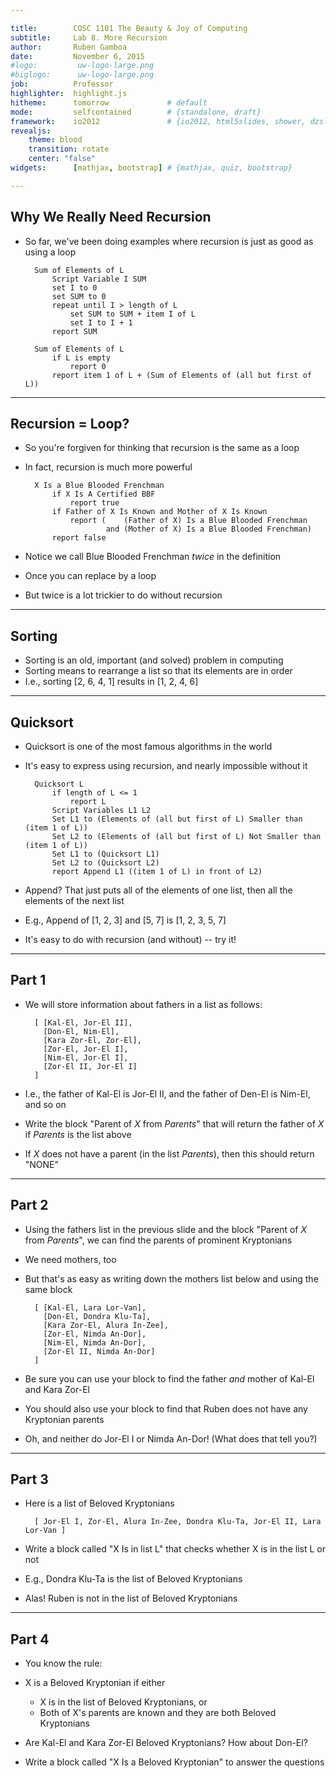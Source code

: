```yaml
---

title:        COSC 1101 The Beauty & Joy of Computing
subtitle:     Lab 8. More Recursion
author:       Ruben Gamboa
date:         November 6, 2015
#logo:         uw-logo-large.png
#biglogo:      uw-logo-large.png
job:          Professor
highlighter:  highlight.js
hitheme:      tomorrow             # default
mode:         selfcontained        # {standalone, draft}
framework:    io2012               # {io2012, html5slides, shower, dzslides, revealjs, ...}
revealjs:     
    theme: blood
    transition: rotate
    center: "false"
widgets:      [mathjax, bootstrap] # {mathjax, quiz, bootstrap}

---
```


<style>
slide.title-slide {
     background-color: #EDE0CF; /* CBE7A5; #EDE0CF; ; #CA9F9D*/
     background-image: url(assets/img/uw-logo-large.png);
     background-repeat: no-repeat;
     background-position: center top;
   }
slide:not(.title-slide) {
    background-image: url(assets/img/uw-logo-small.png);
    background-repeat: no-repeat;
    background-position: right bottom;
    background-size: 24px;
}
</style>

## Why We Really Need Recursion

* So far, we've been doing examples where recursion is just as good as using a loop

        Sum of Elements of L
            Script Variable I SUM
            set I to 0
            set SUM to 0
            repeat until I > length of L
                set SUM to SUM + item I of L
                set I to I + 1
            report SUM

        Sum of Elements of L
            if L is empty
                report 0
            report item 1 of L + (Sum of Elements of (all but first of L))


---

## Recursion = Loop?

* So you're forgiven for thinking that recursion is the same as a loop
* In fact, recursion is much more powerful

        X Is a Blue Blooded Frenchman
            if X Is A Certified BBF
                report true
            if Father of X Is Known and Mother of X Is Known
                report (    (Father of X) Is a Blue Blooded Frenchman
                        and (Mother of X) Is a Blue Blooded Frenchman)
            report false

* Notice we call Blue Blooded Frenchman *twice* in the definition
* Once you can replace by a loop
* But twice is a lot trickier to do without recursion

---

## Sorting

* Sorting is an old, important (and solved) problem in computing
* Sorting means to rearrange a list so that its elements are in order
* I.e., sorting [2, 6, 4, 1] results in [1, 2, 4, 6]

---

## Quicksort

* Quicksort is one of the most famous algorithms in the world
* It's easy to express using recursion, and nearly impossible without it

        Quicksort L
            if length of L <= 1
                report L
            Script Variables L1 L2
            Set L1 to (Elements of (all but first of L) Smaller than (item 1 of L))
            Set L2 to (Elements of (all but first of L) Not Smaller than (item 1 of L))
            Set L1 to (Quicksort L1)
            Set L2 to (Quicksort L2)
            report Append L1 ((item 1 of L) in front of L2)

* Append? That just puts all of the elements of one list, then all the elements of the next list
* E.g., Append of [1, 2, 3] and [5, 7] is [1, 2, 3, 5, 7]
* It's easy to do with recursion (and without) -- try it!

---

## Part 1

* We will store information about fathers in a list as follows:

        [ [Kal-El, Jor-El II],
          [Don-El, Nim-El],
          [Kara Zor-El, Zor-El],
          [Zor-El, Jor-El I],
          [Nim-El, Jor-El I],
          [Zor-El II, Jor-El I]
        ]

* I.e., the father of Kal-El is Jor-El II, and the father of Den-El is Nim-El, and so on

* Write the block "Parent of _X_ from _Parents_" that will return the father of _X_ if _Parents_
  is the list above

* If _X_ does not have a parent (in the list _Parents_), then this should return "NONE"

---

## Part 2

* Using the fathers list in the previous slide and the block "Parent of _X_ from _Parents_",
  we can find the parents of prominent Kryptonians

* We need mothers, too

* But that's as easy as writing down the mothers list below and using the same block

        [ [Kal-El, Lara Lor-Van],
          [Don-El, Dondra Klu-Ta],
          [Kara Zor-El, Alura In-Zee],
          [Zor-El, Nimda An-Dor],
          [Nim-El, Nimda An-Dor],
          [Zor-El II, Nimda An-Dor]
        ]

* Be sure you can use your block to find the father *and* mother of Kal-El and Kara Zor-El
* You should also use your block to find that Ruben does not have any Kryptonian parents
* Oh, and neither do Jor-El I or Nimda An-Dor!  (What does that tell you?)

---

## Part 3

* Here is a list of Beloved Kryptonians

        [ Jor-El I, Zor-El, Alura In-Zee, Dondra Klu-Ta, Jor-El II, Lara Lor-Van ]

* Write a block called "X Is in list L" that checks whether X is in the list L or not

* E.g., Dondra Klu-Ta is the list of Beloved Kryptonians

* Alas! Ruben is not in the list of Beloved Kryptonians

---

## Part 4

* You know the rule:

* X is a Beloved Kryptonian if either
  * X is in the list of Beloved Kryptonians, or
  * Both of X's parents are known and they are both Beloved Kryptonians

* Are Kal-El and Kara Zor-El Beloved Kryptonians?  How about Don-El?

* Write a block called "X Is a Beloved Kryptonian" to answer the questions
